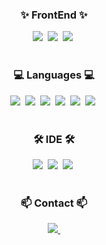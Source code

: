 
<h3 align="center">✨ FrontEnd ✨</h3>
<div align="center">
  <img src="https://img.shields.io/badge/react-61DAFB?style=for-the-badge&logo=react&logoColor=white"/>&nbsp
  <img src="https://img.shields.io/badge/flutter-02569B?style=for-the-badge&logo=flutter&logoColor=white"/>&nbsp
  <img src="https://img.shields.io/badge/Next-black?style=for-the-badge&logo=next.js&logoColor=white"/>&nbsp
</div>

<br>

<h3 align="center">💻 Languages 💻</h3>
<div align="center">
  <img src="https://img.shields.io/badge/javascript-F7DF1E.svg?style=for-the-badge&logo=javascript&logoColor=20232a" />&nbsp
  <img src="https://img.shields.io/badge/typescript-007ACC.svg?style=for-the-badge&logo=typescript&logoColor=white" />&nbsp
  <img src="https://img.shields.io/badge/kotlin-%237F52FF.svg?style=for-the-badge&logo=kotlin&logoColor=white" />&nbsp
  <img src="https://img.shields.io/badge/java-%23ED8B00.svg?style=for-the-badge&logo=openjdk&logoColor=white" />&nbsp
  <img src="https://img.shields.io/badge/dart-%230175C2.svg?style=for-the-badge&logo=dart&logoColor=white" />&nbsp
  <img src="https://img.shields.io/badge/swift-F54A2A?style=for-the-badge&logo=swift&logoColor=white" />&nbsp
  
</div>

<br>

<h3 align="center">🛠 IDE 🛠 </h3>
<div align="center">
  <img src="https://img.shields.io/badge/android%20studio-346ac1?style=for-the-badge&logo=android%20studio&logoColor=white" />&nbsp
  <img src="https://img.shields.io/badge/Visual%20Studio%20Code-0078d7.svg?style=for-the-badge&logo=visual-studio-code&logoColor=white" />&nbsp
  <img src="https://img.shields.io/badge/Xcode-007ACC?style=for-the-badge&logo=Xcode&logoColor=white" />&nbsp
  
</div>

<br>

<h3 align="center">📫 Contact 📫</h3>
<div align="center">
  <a href="mailto:chaehyeon.yun0923@gmail.com">
    <img
      src="https://img.shields.io/badge/chaehyeon.yun0923@gmail.com-D14836?style=for-the-badge&logo=gmail&logoColor=white"/>&nbsp
  </a>
</div>
